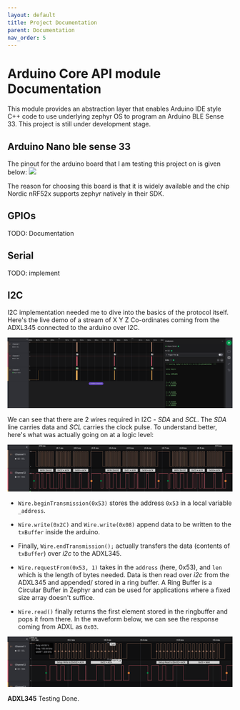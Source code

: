 ```yaml
---
layout: default
title: Project Documentation
parent: Documentation
nav_order: 5
---
```


# Arduino Core API module Documentation

This module provides an abstraction layer that enables Arduino IDE style C++ code to use underlying zephyr OS to program an Arduino BLE Sense 33. This project is still under development stage.

## Arduino Nano ble sense 33

The pinout for the arduino board that I am testing this project on is given below: ![](https://docs.arduino.cc/static/4c1da40b06b866435315963ef6bdf488/ABX00030-pinout.png)

The reason for choosing this board is that it is widely available and the chip Nordic nRF52x supports zephyr natively in their SDK.

## GPIOs
TODO: Documentation

## Serial
TODO: implement

## I2C

I2C implementation needed me to dive into the basics of the protocol itself. Here's the live demo of a stream of X Y Z Co-ordinates coming from the ADXL345 connected to the arduino over I2C.

![](/assets/images/LA_FullView1.png)

We can see that there are 2 wires required in I2C - _SDA_ and _SCL_. The _SDA_ line carries data and _SCL_ carries  the clock pulse.  To understand better, here's what was actually going on at a logic level:

![](/assets/images/LA_i2c_view1.png)

- `Wire.beginTransmission(0x53)` stores the address `0x53` in a local variable `_address`.
- `Wire.write(0x2C)` and `Wire.write(0x08)` append data to be written to the `txBuffer` inside the arduino.
- Finally, `Wire.endTransmission();` actually transfers the data (contents of `txBuffer`) over _i2c_ to the ADXL345.

- `Wire.requestFrom(0x53, 1)` takes in the `address` (here, 0x53), and `len` which is the length of bytes needed. Data is then read over _i2c_ from the ADXL345 and appended/ stored in a ring buffer. A Ring Buffer is a Circular Buffer in Zephyr and can be used for applications where a fixed size array doesn't suffice.

- `Wire.read()` finally returns the first element stored in the ringbuffer and pops it from there.  In the waveform below, we can see the response coming from ADXL as `0x03`.

![](/assets/images/LA_i2c_view2.png)


**ADXL345** 
Testing Done.